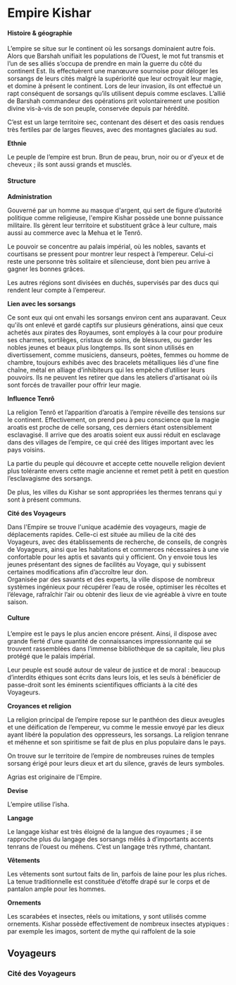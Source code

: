 # Empire Kishar

#### Histoire & géographie

L’empire se situe sur le continent où les sorsangs dominaient autre fois. Alors que Barshah unifiait les populations de l’Ouest, le mot fut transmis et l’un de ses alliés s’occupa de prendre en main la guerre du côté du continent Est. Ils effectuèrent une manœuvre sournoise pour déloger les sorsangs de leurs cités malgré la supériorité que leur octroyait leur magie, et domine à présent le continent. Lors de leur invasion, ils ont effectué un rapt conséquent de sorsangs qu’ils utilisent depuis comme esclaves. L’allié de Barshah commandeur des opérations prit volontairement une position divine vis-à-vis de son peuple, conservée depuis par hérédité.

C’est est un large territoire sec, contenant des désert et des oasis rendues très fertiles par de larges fleuves, avec des montagnes glaciales au sud.

**Ethnie**

Le peuple de l’empire est brun. Brun de peau, brun, noir ou or d’yeux et de cheveux ; ils sont aussi grands et musclés.

#### Structure

**Administration**

Gouverné par un homme au masque d'argent, qui sert de figure d’autorité politique comme religieuse, l'empire Kishar possède une bonne puissance militaire. Ils gèrent leur territoire et substituent grâce à leur culture, mais aussi au commerce avec la Mehua et le Tenrô.

Le pouvoir se concentre au palais impérial, où les nobles, savants et courtisans se pressent pour montrer leur respect à l’empereur. Celui-ci reste une personne très solitaire et silencieuse, dont bien peu arrive à gagner les bonnes grâces.

Les autres régions sont divisées en duchés, supervisés par des ducs qui rendent leur compte à l’empereur.

**Lien avec les sorsangs**

Ce sont eux qui ont envahi les sorsangs environ cent ans auparavant. Ceux qu'ils ont enlevé et gardé captifs sur plusieurs générations, ainsi que ceux achetés aux pirates des Royaumes, sont employés à la cour pour produire ses charmes, sortilèges, cristaux de soins, de blessures, ou garder les nobles jeunes et beaux plus longtemps. Ils sont sinon utilisés en divertissement, comme musiciens, danseurs, poètes, femmes ou homme de chambre, toujours exhibés avec des bracelets métalliques liés d'une fine chaîne, métal en alliage d’inhibiteurs qui les empêche d’utiliser leurs pouvoirs. Ils ne peuvent les retirer que dans les ateliers d'artisanat où ils sont forcés de travailler pour offrir leur magie.

**Influence Tenrô**

La religion Tenrô et l’apparition d’aroatis à l’empire réveille des tensions sur le continent. Effectivement, on prend peu à peu conscience que la magie aroatis est proche de celle sorsang, ces derniers étant ostensiblement esclavagisé. Il arrive que des aroatis soient eux aussi réduit en esclavage dans des villages de l’empire, ce qui créé des litiges important avec les pays voisins.

La partie du peuple qui découvre et accepte cette nouvelle religion devient plus tolérante envers cette magie ancienne et remet petit à petit en question l’esclavagisme des sorsangs.

De plus, les villes du Kishar se sont appropriées les thermes tenrans qui y sont à présent communs.

**Cité des Voyageurs**

Dans l'Empire se trouve l'unique académie des voyageurs, magie de déplacements rapides. Celle-ci est située au milieu de la cité des Voyageurs, avec des établissements de recherche, de conseils, de congrès de Voyageurs, ainsi que les habitations et commerces nécessaires à une vie confortable pour les aptis et savants qui y officient. On y envoie tous les jeunes présentant des signes de facilités au Voyage, qui y subissent certaines modifications afin d’accroître leur don.\
Organisée par des savants et des experts, la ville dispose de nombreux systèmes ingénieux pour récupérer l’eau de rosée, optimiser les récoltes et l’élevage, rafraîchir l’air ou obtenir des lieux de vie agréable à vivre en toute saison.

#### Culture

L’empire est le pays le plus ancien encore présent. Ainsi, il dispose avec grande fierté d’une quantité de connaissances impressionnante qui se trouvent rassemblées dans l’immense bibliothèque de sa capitale, lieu plus protégé que le palais impérial.

Leur peuple est soudé autour de valeur de justice et de moral : beaucoup d’interdits éthiques sont écrits dans leurs lois, et les seuls à bénéficier de passe-droit sont les éminents scientifiques officiants à la cité des Voyageurs.

**Croyances et religion**

La religion principal de l’empire repose sur le panthéon des dieux aveugles et une déification de l’empereur, vu comme le messie envoyé par les dieux ayant libéré la population des oppresseurs, les sorsangs. La religion tenrane et méhenne et son spiritisme se fait de plus en plus populaire dans le pays.

On trouve sur le territoire de l’empire de nombreuses ruines de temples sorsang érigé pour leurs dieux et art du silence, gravés de leurs symboles.

Agrias est originaire de l'Empire.

**Devise**

L’empire utilise l’isha.

**Langage**

Le langage kishar est très éloigné de la langue des royaumes ; il se rapproche plus du langage des sorsangs mêlés à d’importants accents tenrans de l’ouest ou méhens. C’est un langage très rythmé, chantant.

**Vêtements**

Les vêtements sont surtout faits de lin, parfois de laine pour les plus riches. La tenue traditionnelle est constituée d’étoffe drapé sur le corps et de pantalon ample pour les hommes.

**Ornements**

Les scarabées et insectes, réels ou imitations, y sont utilisés comme ornements. Kishar possède effectivement de nombreux insectes atypiques : par exemple les imagos, sortent de mythe qui raffolent de la soie

## Voyageurs

### Cité des Voyageurs
